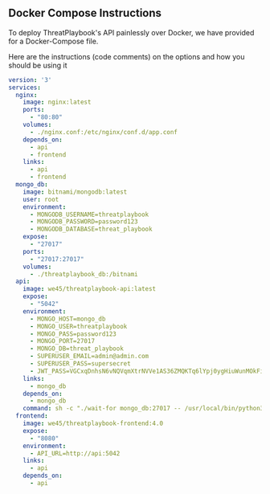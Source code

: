 ## Docker Compose Instructions

To deploy ThreatPlaybook's API painlessly over Docker, we have provided for a Docker-Compose file. 

Here are the instructions (code comments) on the options and how you should be using it

```yaml
version: '3'
services:
  nginx:
    image: nginx:latest
    ports:
      - "80:80"
    volumes:
      - ./nginx.conf:/etc/nginx/conf.d/app.conf
    depends_on:
      - api
      - frontend
    links:
      - api
      - frontend
  mongo_db:
    image: bitnami/mongodb:latest
    user: root
    environment:
      - MONGODB_USERNAME=threatplaybook
      - MONGODB_PASSWORD=password123
      - MONGODB_DATABASE=threat_playbook
    expose:
      - "27017"
    ports:
      - "27017:27017"
    volumes:
      - ./threatplaybook_db:/bitnami
  api:
    image: we45/threatplaybook-api:latest
    expose:
      - "5042"
    environment:
      - MONGO_HOST=mongo_db
      - MONGO_USER=threatplaybook
      - MONGO_PASS=password123
      - MONGO_PORT=27017
      - MONGO_DB=threat_playbook
      - SUPERUSER_EMAIL=admin@admin.com
      - SUPERUSER_PASS=supersecret
      - JWT_PASS=VGCxqDnhsN6vNQVqmXtrNVVe1AS36ZMQKTq6lYpj0ygHiuWunMOkFi2j17cHSbG-WId9x_yJpeSqy0TTFjs06Q
    links:
      - mongo_db
    depends_on:
      - mongo_db
    command: sh -c "./wait-for mongo_db:27017 -- /usr/local/bin/python3.6 /threatplaybook/app.py"
  frontend:
    image: we45/threatplaybook-frontend:4.0
    expose:
      - "8080"
    environment:
      - API_URL=http://api:5042
    links:
      - api
    depends_on:
      - api
```